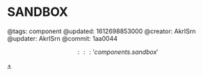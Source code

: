 # SANDBOX

@tags: component
@updated: 1612698853000
@creator: AkrISrn
@updater: AkrISrn
@commit: 1aa0044

$$::: 'components.sandbox' $$

[+](/snippets/sandbox.md)

